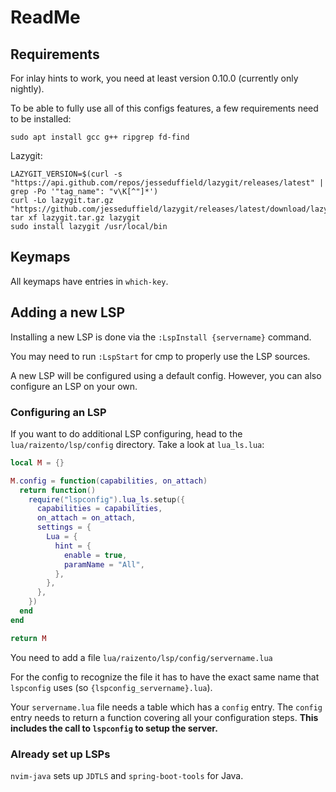 # ReadMe

## Requirements
For inlay hints to work, you need at least version 0.10.0 (currently only nightly).

To be able to fully use all of this configs features, a few requirements need to be installed:

`sudo apt install gcc g++ ripgrep fd-find`

Lazygit:

```
LAZYGIT_VERSION=$(curl -s "https://api.github.com/repos/jesseduffield/lazygit/releases/latest" | grep -Po '"tag_name": "v\K[^"]*')
curl -Lo lazygit.tar.gz "https://github.com/jesseduffield/lazygit/releases/latest/download/lazygit_${LAZYGIT_VERSION}_Linux_x86_64.tar.gz"
tar xf lazygit.tar.gz lazygit
sudo install lazygit /usr/local/bin
```

## Keymaps
All keymaps have entries in `which-key`. 

## Adding a new LSP
Installing a new LSP is done via the `:LspInstall {servername}` command. 

You may need to run `:LspStart` for cmp to properly use the LSP sources. 

A new LSP will be configured using a default config. However, you can also configure an LSP on your own.

### Configuring an LSP
If you want to do additional LSP configuring, head to the `lua/raizento/lsp/config` directory. 
Take a look at `lua_ls.lua`:
```lua
local M = {}

M.config = function(capabilities, on_attach)
  return function()
    require("lspconfig").lua_ls.setup({
      capabilities = capabilities,
      on_attach = on_attach,
      settings = {
        Lua = {
          hint = {
            enable = true,
            paramName = "All",
          },
        },
      },
    })
  end
end

return M
```

You need to add a file `lua/raizento/lsp/config/servername.lua` 

For the config to recognize the file it has to have the exact same name that `lspconfig` uses (so `{lspconfig_servername}.lua`).

Your `servername.lua` file needs a table which has a `config` entry. The `config` entry needs to return a function covering all your configuration steps.
**This includes the call to `lspconfig` to setup the server.**

### Already set up LSPs
`nvim-java` sets up `JDTLS` and `spring-boot-tools` for Java.
